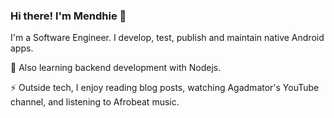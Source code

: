 ### Hi there! I'm Mendhie 👋

I'm a Software Engineer. I develop, test, publish and maintain native Android apps.

🌱 Also learning backend development with Nodejs.

⚡ Outside tech, I enjoy reading blog posts, watching Agadmator's YouTube channel, and listening to Afrobeat music.

<!--
**megamendhie/megamendhie** is a ✨ _special_ ✨ repository because its `README.md` (this file) appears on your GitHub profile.

Here are some ideas to get you started:

- 🔭 I’m currently working on ...
- 🌱 I’m currently learning ...
- 👯 I’m looking to collaborate on ...
- 🤔 I’m looking for help with ...
- 💬 Ask me about ...
- 📫 How to reach me: ...
- 😄 Pronouns: ...
- ⚡ Fun fact: ...
-->
